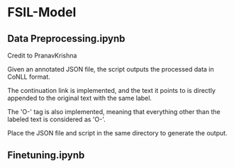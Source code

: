 # FSIL-Model

## Data Preprocessing.ipynb

Credit to PranavKrishna

Given an annotated JSON file, the script outputs the processed data in CoNLL format.

The continuation link is implemented, and the text it points to is directly appended to the original text with the same label. 

The 'O-' tag is also implemented, meaning that everything other than the labeled text is considered as 'O-'.

Place the JSON file and script in the same directory to generate the output.

## Finetuning.ipynb


